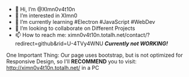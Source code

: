 - 👋 Hi, I’m @XImn0v4t10n
- 👀 I’m interested in XImn0
- 🌱 I’m currently learning #Electron #JavaScript #WebDev
- 💞️ I’m looking to collaborate on Different Projects
- 📫 How to reach me: ximn0v4t10n.totalh.net/contact/?redirect=github&rid=U-4TVy4WNU **_Currently not WORKING!_**

One Important Thing:
  Our page uses bootstrap, but is not optimized for Responsive Design, so I'll **RECOMMEND** you to visit: http://ximn0v4t10n.totalh.net/ in a PC

<!---
XImn0v4t10n/XImn0v4t10n is a ✨ special ✨ repository because its `README.md` (this file) appears on your GitHub profile.
You can click the Preview link to take a look at your changes.
--->
